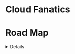 # Cloud Fanatics

# Road Map

<details>
 <details>
     <summary>### AWS FOUNDATIONS(CLOUD PRACTITIONER)</summary>
  1. Module 1: Cloud Concepts Overview
</details>
   <details>
       <summary>### AWS Cloud Architecting(CLOUD ASSOCIATE)</summary>
            <summary>### AWS Cloud Architecting(CLOUD ASSOCIATE)</summary>

  1. Module 1: Welcome to AWS Academy Cloud Architecting
</details>
</details>
